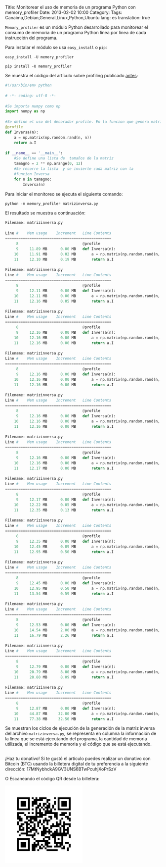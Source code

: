 Title: Monitorear el uso de memoria de un programa Python con memory_profiler
Date: 2013-02-02 10:00
Category: 
Tags: Canaima,Debian,General,Linux,Python,Ubuntu
lang: es
translation: true

`Memory_profiler` es un módulo Python desarrollado para monitorear el consumo de memoria de un programa Python línea por línea de cada instrucción del programa.

Para instalar el módulo se usa `easy_install` o `pip`:
```
easy_install -U memory_profiler
```
```
pip install -U memory_profiler
```
Se muestra el código del artículo sobre profiling publicado [antes](http://blog.crespo.org.ve/2012/12/profiling-de-un-script-python-con.html):
```python
#!/usr/bin/env python

# -*- coding: utf-8 -*-

#Se importa numpy como np
import numpy as np

#Se define el uso del decorador profile. En la funcion que genera matrices inversas.
@profile
def Inversa(n):
    a = np.matrix(np.random.rand(n, n))
    return a.I

if __name__ == '__main__':
    #Se define una lista de  tamaños de la matriz
    tamagno = 2 ** np.arange(0, 12)
    #Se recorre la lista  y se invierte cada matriz con la
    #funcion Inversa
    for n in tamagno:
        Inversa(n)
```
Para iniciar el monitoreo se ejecuta el siguiente comando:
```python
python -m memory_profiler matrizinversa.py
```

El resultado se muestra a continuación:
```python
Filename: matrizinversa.py

Line #    Mem usage    Increment   Line Contents
================================================
     8                             @profile
     9     11.89 MB      0.00 MB   def Inversa(n):
    10     11.91 MB      0.02 MB       a = np.matrix(np.random.rand(n, n))
    11     12.10 MB      0.19 MB       return a.I

Filename: matrizinversa.py
Line #    Mem usage    Increment   Line Contents
================================================
     8                             @profile
     9     12.11 MB      0.00 MB   def Inversa(n):
    10     12.11 MB      0.00 MB       a = np.matrix(np.random.rand(n, n))
    11     12.16 MB      0.05 MB       return a.I

Filename: matrizinversa.py
Line #    Mem usage    Increment   Line Contents
================================================
     8                             @profile
     9     12.16 MB      0.00 MB   def Inversa(n):
    10     12.16 MB      0.00 MB       a = np.matrix(np.random.rand(n, n))
    11     12.16 MB      0.00 MB       return a.I

Filename: matrizinversa.py
Line #    Mem usage    Increment   Line Contents
================================================
     8                             @profile
     9     12.16 MB      0.00 MB   def Inversa(n):
    10     12.16 MB      0.00 MB       a = np.matrix(np.random.rand(n, n))
    11     12.16 MB      0.00 MB       return a.I

Filename: matrizinversa.py
Line #    Mem usage    Increment   Line Contents
================================================
     8                             @profile
     9     12.16 MB      0.00 MB   def Inversa(n):
    10     12.16 MB      0.00 MB       a = np.matrix(np.random.rand(n, n))
    11     12.16 MB      0.00 MB       return a.I

Filename: matrizinversa.py
Line #    Mem usage    Increment   Line Contents
================================================
     8                             @profile
     9     12.16 MB      0.00 MB   def Inversa(n):
    10     12.16 MB      0.00 MB       a = np.matrix(np.random.rand(n, n))
    11     12.17 MB      0.00 MB       return a.I

Filename: matrizinversa.py
Line #    Mem usage    Increment   Line Contents
================================================
     8                             @profile
     9     12.17 MB      0.00 MB   def Inversa(n):
    10     12.22 MB      0.05 MB       a = np.matrix(np.random.rand(n, n))
    11     12.35 MB      0.13 MB       return a.I

Filename: matrizinversa.py
Line #    Mem usage    Increment   Line Contents
================================================
     8                             @profile
     9     12.35 MB      0.00 MB   def Inversa(n):
    10     12.45 MB      0.09 MB       a = np.matrix(np.random.rand(n, n))
    11     12.95 MB      0.50 MB       return a.I

Filename: matrizinversa.py
Line #    Mem usage    Increment   Line Contents
================================================
     8                             @profile
     9     12.45 MB      0.00 MB   def Inversa(n):
    10     12.95 MB      0.50 MB       a = np.matrix(np.random.rand(n, n))
    11     13.54 MB      0.59 MB       return a.I

Filename: matrizinversa.py
Line #    Mem usage    Increment   Line Contents
================================================
     8                             @profile
     9     12.53 MB      0.00 MB   def Inversa(n):
    10     14.54 MB      2.00 MB       a = np.matrix(np.random.rand(n, n))
    11     16.79 MB      2.26 MB       return a.I

Filename: matrizinversa.py
Line #    Mem usage    Increment   Line Contents
================================================
     8                             @profile
     9     12.79 MB      0.00 MB   def Inversa(n):
    10     20.79 MB      8.00 MB       a = np.matrix(np.random.rand(n, n))
    11     28.88 MB      8.09 MB       return a.I

Filename: matrizinversa.py
Line #    Mem usage    Increment   Line Contents
================================================
     8                             @profile
     9     12.87 MB      0.00 MB   def Inversa(n):
    10     44.87 MB     32.00 MB       a = np.matrix(np.random.rand(n, n))
    11     77.38 MB     32.50 MB       return a.I
```

Se muestran los ciclos de ejecución de la generación de la matriz inversa del archivo `matrizinversa.py`, se representa en columna la información de la línea que se está ejecutando del programa, la cantidad de memoria utilizada, el incremento de memoria y el código que se está ejecutando.

##  ##
¡Haz tu donativo!
Si te gustó el artículo puedes realizar un donativo con Bitcoin (BTC)
usando la billetera digital de tu preferencia a la siguiente
dirección: 17MtNybhdkA9GV3UNS6BTwPcuhjXoPrSzV

O Escaneando el código QR desde la billetera:

![17MtNybhdkA9GV3UNS6BTwPcuhjXoPrSzV](./images/17MtNybhdkA9GV3UNS6BTwPcuhjXoPrSzV.png)